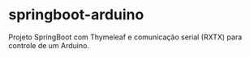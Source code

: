 # springboot-arduino
Projeto SpringBoot com Thymeleaf e comunicação serial (RXTX) para controle de um Arduino.
